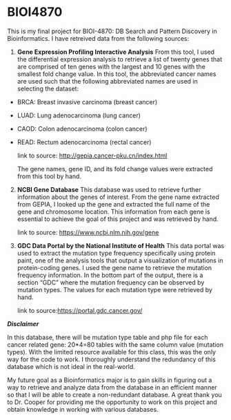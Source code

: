 # BIOI4870
This is my final project for BIOI-4870: DB Search and Pattern Discovery in Bioinformatics.
I have retreived data from the following sources:
1. 	__Gene Expression Profiling Interactive Analysis__
    From this tool, I used the differential expression analysis to retrieve a list of twenty genes that are comprised 
    of ten genes with the largest and 10 genes with the smallest fold change value. In this tool, the abbreviated cancer
    names are used such that the following abbreviated names are used in selecting the dataset:
- BRCA: Breast invasive carcinoma (breast cancer)
- LUAD: Lung adenocarcinoma (lung cancer)
- CAOD: Colon adenocarcinoma (colon cancer)
- READ: Rectum adenocarcinoma (rectal cancer)

    link to source: <http://gepia.cancer-pku.cn/index.html>

    The gene names, gene ID, and its fold change values were extracted from this tool by hand.
2.  __NCBI Gene Database__
    This database was used to retrieve further information about the genes of interest. From the gene name extracted 
    from GEPIA, I looked up the gene and extracted the full name of the gene and chromosome location. This information 
    from each gene is essential to achieve the goal of this project and was retrieved by hand.

    link to source: <https://www.ncbi.nlm.nih.gov/gene>


4.  __GDC Data Portal by the National Institute of Health__
    This data portal was used to extract the mutation type frequency specifically using protein paint, one of the 
    analysis tools that output a visualization of mutations in protein-coding genes. I used the gene name to retrieve 
    the mutation frequency information. In the bottom part of the output, there is a section “GDC” where the mutation 
    frequency can be observed by mutation types. The values for each mutation type were retrieved by hand.

     link to source:<https://portal.gdc.cancer.gov/>

*__Disclaimer__*

In this database, there will be mutation type table and php file for each cancer related gene: 20*4=80 tables with 
the same column value (mutation types). With the limited resource available for this class, this was the only way for 
the code to work. I thoroughly understand the redundancy of this database which is not ideal in the real-world.   

My future goal as a Bioinformatics major is to gain skills in figuring out a way to retrieve and analyze data from the 
database in an efficient manner so that I will be able to create a non-redundant database. A great thank you to 
Dr. Cooper for providing me the opportunity to work on this project and obtain knowledge in working with various databases. 
